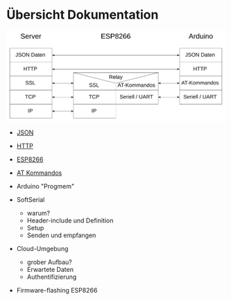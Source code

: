 # Übersicht Dokumentation

![Protokoll-Stapel](ProtokollStapel.png)

* [JSON](./JSON.md)
* [HTTP](./HTTP.md)
* [ESP8266](./ESP8266.md)
* [AT Kommandos](./AT-Commands.md)

* Arduino "Progmem"

* SoftSerial
    * warum?
    * Header-include und Definition
    * Setup
    * Senden und empfangen

* Cloud-Umgebung
    * grober Aufbau?
    * Erwartete Daten
    * Authentifizierung
    
* Firmware-flashing ESP8266